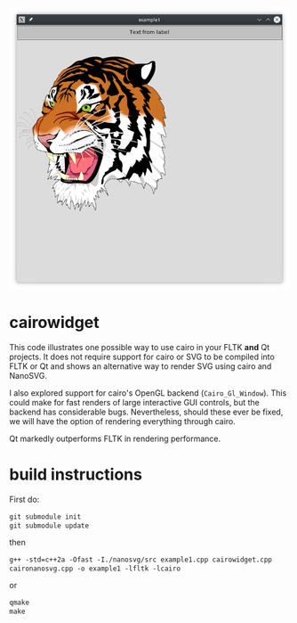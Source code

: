 ![screenshot.png](screenshot.png?raw=true)
# cairowidget
This code illustrates one possible way to use cairo in your FLTK **and** Qt projects. It does not require support for cairo or SVG to be compiled into FLTK or Qt and shows an alternative way to render SVG using cairo and NanoSVG.

I also explored support for cairo's OpenGL backend (`Cairo_Gl_Window`). This could make for fast renders of large interactive GUI controls, but the backend has considerable bugs. Nevertheless, should these ever be fixed, we will have the option of rendering everything through cairo.

Qt markedly outperforms FLTK in rendering performance.

# build instructions
First do:

    git submodule init
    git submodule update

then

    g++ -std=c++2a -Ofast -I./nanosvg/src example1.cpp cairowidget.cpp caironanosvg.cpp -o example1 -lfltk -lcairo

or

    qmake
    make
